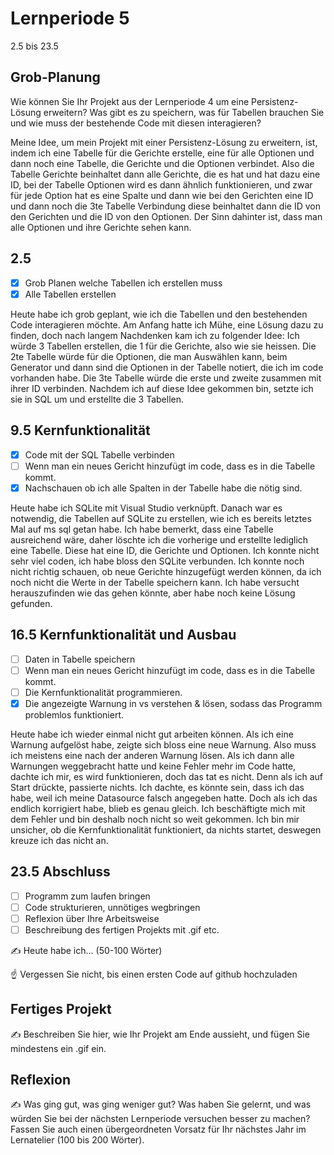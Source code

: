 # Lernperiode 5

2.5 bis 23.5

## Grob-Planung

Wie können Sie Ihr Projekt aus der Lernperiode 4 um eine Persistenz-Lösung erweitern? Was gibt es zu speichern, was für Tabellen brauchen Sie und wie muss der bestehende Code mit diesen interagieren? 

Meine Idee, um mein Projekt mit einer Persistenz-Lösung zu erweitern, ist, indem ich eine Tabelle für die Gerichte erstelle, eine für alle Optionen und dann noch eine Tabelle, die Gerichte und die Optionen verbindet. Also die Tabelle Gerichte beinhaltet dann alle Gerichte, die es hat und hat dazu eine ID, bei der Tabelle Optionen wird es dann ähnlich funktionieren, und zwar für jede Option hat es eine Spalte und dann wie bei den Gerichten eine ID und dann noch die 3te Tabelle Verbindung diese beinhaltet dann die ID von den Gerichten und die ID von den Optionen. Der Sinn dahinter ist, dass man alle Optionen und ihre Gerichte sehen kann.

## 2.5

- [x] Grob Planen welche Tabellen ich erstellen muss
- [x] Alle Tabellen erstellen

Heute habe ich grob geplant, wie ich die Tabellen und den bestehenden Code interagieren möchte. Am Anfang hatte ich Mühe, eine Lösung dazu zu finden, doch nach langem Nachdenken kam ich zu folgender Idee: Ich würde 3 Tabellen erstellen, die 1 für die Gerichte, also wie sie heissen. Die 2te Tabelle würde für die Optionen, die man Auswählen kann, beim Generator und dann sind die Optionen in der Tabelle notiert, die ich im code vorhanden habe. Die 3te Tabelle würde die erste und zweite zusammen mit ihrer ID verbinden. Nachdem ich auf diese Idee gekommen bin, setzte ich sie in SQL um und erstellte die 3 Tabellen.


## 9.5 Kernfunktionalität

- [x] Code mit der SQL Tabelle verbinden
- [ ] Wenn man ein neues Gericht hinzufügt im code, dass es in die Tabelle kommt.
- [x] Nachschauen ob ich alle Spalten in der Tabelle habe die nötig sind.

Heute habe ich SQLite mit Visual Studio verknüpft. Danach war es notwendig, die Tabellen auf SQLite zu erstellen, wie ich es bereits letztes Mal auf ms sql getan habe. Ich habe bemerkt, dass eine Tabelle ausreichend wäre, daher löschte ich die vorherige und erstellte lediglich eine Tabelle. Diese hat eine ID, die Gerichte und Optionen. Ich konnte nicht sehr viel coden, ich habe bloss den SQLite verbunden. Ich konnte noch nicht richtig schauen, ob neue Gerichte hinzugefügt werden können, da ich noch nicht die Werte in der Tabelle speichern kann. Ich habe versucht herauszufinden  wie das gehen könnte, aber habe noch keine Lösung gefunden.

## 16.5 Kernfunktionalität und Ausbau

- [ ] Daten in Tabelle speichern
- [ ] Wenn man ein neues Gericht hinzufügt im code, dass es in die Tabelle kommt.
- [ ] Die Kernfunktionalität programmieren.
- [x] Die angezeigte Warnung in vs verstehen & lösen, sodass das Programm problemlos funktioniert.

Heute habe ich wieder einmal nicht gut arbeiten können. Als ich eine Warnung aufgelöst habe, zeigte sich bloss eine neue Warnung. Also muss ich meistens eine nach der anderen Warnung lösen. Als ich dann alle Warnungen weggebracht hatte und keine Fehler mehr im Code hatte, dachte ich mir, es wird funktionieren, doch das tat es nicht. Denn als ich auf Start drückte, passierte nichts. Ich dachte, es könnte sein, dass ich das habe, weil ich meine Datasource falsch angegeben hatte. Doch als ich das endlich korrigiert habe, blieb es genau gleich. Ich beschäftigte mich mit dem Fehler und bin deshalb noch nicht so weit gekommen. Ich bin mir unsicher, ob die Kernfunktionalität funktioniert, da nichts startet, deswegen kreuze ich das nicht an.

## 23.5 Abschluss

- [ ] Programm zum laufen bringen
- [ ] Code strukturieren, unnötiges wegbringen
- [ ] Reflexion über Ihre Arbeitsweise
- [ ] Beschreibung des fertigen Projekts mit .gif etc.

✍️ Heute habe ich... (50-100 Wörter)

☝️ Vergessen Sie nicht, bis einen ersten Code auf github hochzuladen

## Fertiges Projekt

✍️ Beschreiben Sie hier, wie Ihr Projekt am Ende aussieht, und fügen Sie mindestens ein .gif ein.

## Reflexion

✍️ Was ging gut, was ging weniger gut? Was haben Sie gelernt, und was würden Sie bei der nächsten Lernperiode versuchen besser zu machen? Fassen Sie auch einen übergeordneten Vorsatz für Ihr nächstes Jahr im Lernatelier (100 bis 200 Wörter).
